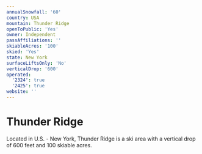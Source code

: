 ```yaml
---
annualSnowfall: '60'
country: USA
mountain: Thunder Ridge
openToPublic: 'Yes'
owner: Independent
passAffiliations: ''
skiableAcres: '100'
skied: 'Yes'
state: New York
surfaceLiftsOnly: 'No'
verticalDrop: '600'
operated:
  '2324': true
  '2425': true
website: ''
---
```



# Thunder Ridge

Located in U.S. - New York, Thunder Ridge is a ski area with a vertical drop of 600 feet and 100 skiable acres.
